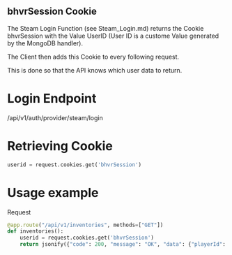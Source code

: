 ## bhvrSession Cookie

The Steam Login Function (see Steam_Login.md) returns the Cookie bhvrSession with the Value UserID (User ID is a custome Value generated by the MongoDB handler).

The Client then adds this Cookie to every following request.

This is done so that the API knows which user data to return.

# Login Endpoint
/api/v1/auth/provider/steam/login

# Retrieving Cookie

```python
userid = request.cookies.get('bhvrSession')
```
# Usage example
Request
```python
@app.route("/api/v1/inventories", methods=["GET"])
def inventories():
    userid = request.cookies.get('bhvrSession')
    return jsonify({"code": 200, "message": "OK", "data": {"playerId": userid, "inventory": []}})
```
